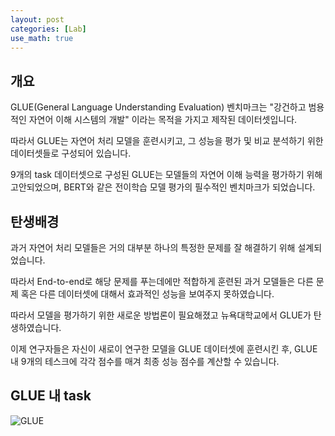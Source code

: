 ```yaml
---
layout: post
categories: [Lab]
use_math: true
---
```



## 개요

GLUE(General Language Understanding Evaluation) 벤치마크는 "강건하고 범용적인 자연어 이해 시스템의 개발" 이라는 목적을 가지고 제작된 데이터셋입니다.

따라서 GLUE는 자연어 처리 모델을 훈련시키고, 그 성능을 평가 및 비교 분석하기 위한 데이터셋들로 구성되어 있습니다.

9개의 task 데이터셋으로 구성된 GLUE는 모델들의 자연어 이해 능력을 평가하기 위해 고안되었으며, BERT와 같은 전이학습 모델 평가의 필수적인 벤치마크가 되었습니다.

## 탄생배경

과거 자연어 처리 모델들은 거의 대부분 하나의 특정한 문제를 잘 해결하기 위해 설계되었습니다.

따라서 End-to-end로 해당 문제를 푸는데에만 적합하게 훈련된 과거 모델들은 다른 문제 혹은 다른 데이터셋에 대해서 효과적인 성능을 보여주지 못하였습니다.

따라서 모델을 평가하기 위한 새로운 방법론이 필요해졌고 뉴욕대학교에서 GLUE가 탄생하였습니다.

이제 연구자들은 자신이 새로이 연구한 모델을 GLUE 데이터셋에 훈련시킨 후, GLUE 내 9개의 테스크에 각각 점수를 매겨 최종 성능 점수를 계산할 수 있습니다.

## GLUE 내 task

![GLUE](https://huffon.github.io/img/in-post/glue_table_condensed.png)

